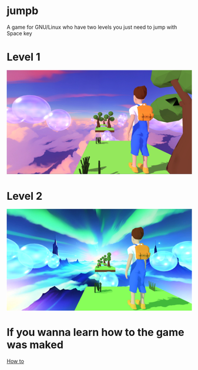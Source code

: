 # jumpb

A game for GNU/Linux who have two levels you just need to jump with Space key

# Level 1
![image1](jumpb1.png)
# Level 2
![image1](jumpb2.png)

# If you wanna learn how to the game was maked
[How to](howto.md)
